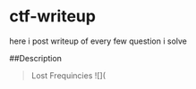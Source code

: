 # ctf-writeup
here i post writeup of every few question i solve

##Description
>Lost Frequincies
![](
